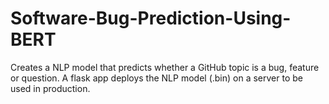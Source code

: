 # Software-Bug-Prediction-Using-BERT

Creates a NLP model that predicts whether a GitHub topic is a bug, feature or question.
A flask app deploys the NLP model (.bin) on a server to be used in production.
